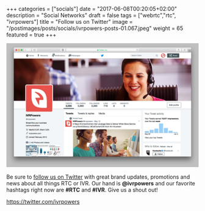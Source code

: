 +++
categories = ["socials"]
date = "2017-06-08T00:20:05+02:00"
description = "Social Networks"
draft = false
tags = ["webrtc","rtc", "ivrpowers"]
title = "Follow us on Twitter"
image = "/postimages/posts/socials/ivrpowers-posts-01.067.jpeg"
weight = 65
featured = true
+++

![IVRPowers Twitter](/postimages/posts/socials/ivrpowers-twitter.jpg)

Be sure to [follow us on Twitter](https://twitter.com/ivrpowers) with great brand updates, promotions and news about all things RTC or IVR. Our hand is **@ivrpowers** and our favorite hashtags right now are **#RTC** and **#IVR**.  Give us a shout out!

https://twitter.com/ivrpowers